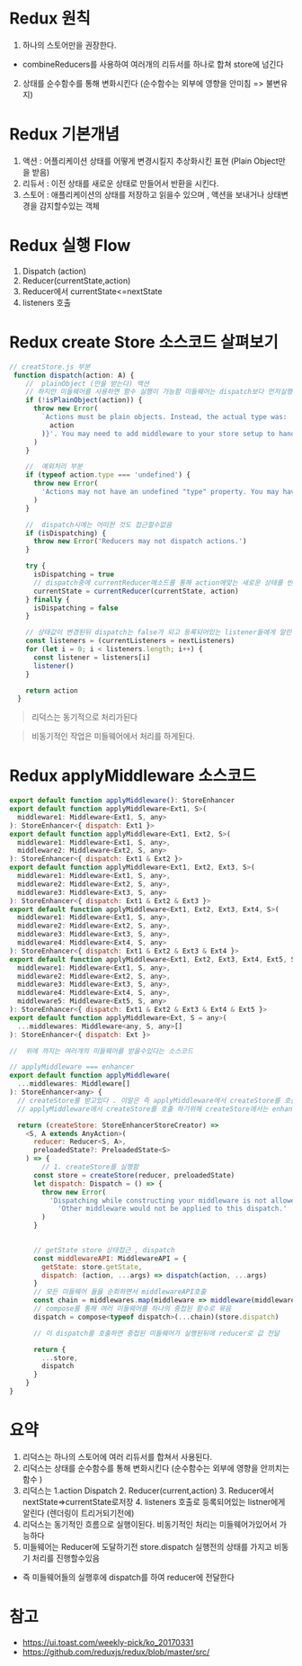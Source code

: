 # Redux 원칙

1. 하나의 스토어만을 권장한다.

- combineReducers를 사용하여 여러개의 리듀서를 하나로 합쳐 store에 넘긴다

2. 상태를 순수함수를 통해 변화시킨다 (순수함수는 외부에 영향을 안미침 => 불변유지)

# Redux 기본개념

1. 액션 : 어플리케이션 상태를 어떻게 변경시킬지 추상화시킨 표현 (Plain Object만을 받음)
2. 리듀서 : 이전 상태를 새로운 상태로 만들어서 반환을 시킨다.
3. 스토어 : 애플리케이션의 상태를 저장하고 읽을수 있으며 , 액션을 보내거나 상태변경을 감지할수있는 객체

# Redux 실행 Flow

1. Dispatch (action)
2. Reducer(currentState,action)
3. Reducer에서 currentState<=nextState
4. listeners 호출

# Redux create Store 소스코드 살펴보기

~~~ js
// creatStore.js 부분
 function dispatch(action: A) {
    //  plainObject (만을 받는다) 액션
    // 하지만 미들웨어를 사용하면 함수 실행이 가능함 미들웨어는 dispatch보다 먼저실행이되며 미들웨어를 실행한결과값은 plainObject가 됨  
    if (!isPlainObject(action)) {
      throw new Error(
        `Actions must be plain objects. Instead, the actual type was: '${kindOf(
          action
        )}'. You may need to add middleware to your store setup to handle dispatching other values, such as 'redux-thunk' to handle dispatching functions. See https://redux.js.org/tutorials/fundamentals/part-4-store#middleware and https://redux.js.org/tutorials/fundamentals/part-6-async-logic#using-the-redux-thunk-middleware for examples.`
      )
    }

    //  예외처리 부분
    if (typeof action.type === 'undefined') {
      throw new Error(
        'Actions may not have an undefined "type" property. You may have misspelled an action type string constant.'
      )
    }

    //  dispatch시에는 어떠한 것도 접근할수없음 
    if (isDispatching) {
      throw new Error('Reducers may not dispatch actions.')
    }

    try {
      isDispatching = true
      // dispatch중에 currentReducer메소드를 통해 action에맞는 새로운 상태를 반환 (순수함수)
      currentState = currentReducer(currentState, action)
    } finally {
      isDispatching = false
    }

    // 상태값이 변경된뒤 dispatch는 false가 되고 등록되어있는 listener들에게 알린다. (렌더링이 트리거 되야할때 알림 )
    const listeners = (currentListeners = nextListeners)
    for (let i = 0; i < listeners.length; i++) {
      const listener = listeners[i]
      listener()
    }

    return action
  }
~~~

> 리덕스는 동기적으로 처리가된다

> 비동기적인 작업은 미들웨어에서 처리를 하게된다.

# Redux applyMiddleware 소스코드

~~~js
export default function applyMiddleware(): StoreEnhancer
export default function applyMiddleware<Ext1, S>(
  middleware1: Middleware<Ext1, S, any>
): StoreEnhancer<{ dispatch: Ext1 }>
export default function applyMiddleware<Ext1, Ext2, S>(
  middleware1: Middleware<Ext1, S, any>,
  middleware2: Middleware<Ext2, S, any>
): StoreEnhancer<{ dispatch: Ext1 & Ext2 }>
export default function applyMiddleware<Ext1, Ext2, Ext3, S>(
  middleware1: Middleware<Ext1, S, any>,
  middleware2: Middleware<Ext2, S, any>,
  middleware3: Middleware<Ext3, S, any>
): StoreEnhancer<{ dispatch: Ext1 & Ext2 & Ext3 }>
export default function applyMiddleware<Ext1, Ext2, Ext3, Ext4, S>(
  middleware1: Middleware<Ext1, S, any>,
  middleware2: Middleware<Ext2, S, any>,
  middleware3: Middleware<Ext3, S, any>,
  middleware4: Middleware<Ext4, S, any>
): StoreEnhancer<{ dispatch: Ext1 & Ext2 & Ext3 & Ext4 }>
export default function applyMiddleware<Ext1, Ext2, Ext3, Ext4, Ext5, S>(
  middleware1: Middleware<Ext1, S, any>,
  middleware2: Middleware<Ext2, S, any>,
  middleware3: Middleware<Ext3, S, any>,
  middleware4: Middleware<Ext4, S, any>,
  middleware5: Middleware<Ext5, S, any>
): StoreEnhancer<{ dispatch: Ext1 & Ext2 & Ext3 & Ext4 & Ext5 }>
export default function applyMiddleware<Ext, S = any>(
  ...middlewares: Middleware<any, S, any>[]
): StoreEnhancer<{ dispatch: Ext }>

//  위에 까지는 여러개의 미들웨어를 받을수있다는 소스코드

// applyMiddleware === enhancer
export default function applyMiddleware(
  ...middlewares: Middleware[]
): StoreEnhancer<any> {
  // createStore를 받고있다 . 이말은 즉 applyMiddleware에서 createStore를 호출한다 
  // applyMiddleware에서 createStore를 호출 하기위해 createStore에서는 enhancer를 반환하는것을 볼수있음

  return (createStore: StoreEnhancerStoreCreator) =>
    <S, A extends AnyAction>(
      reducer: Reducer<S, A>,
      preloadedState?: PreloadedState<S>
    ) => {
        // 1. createStore를 실행함
      const store = createStore(reducer, preloadedState)
      let dispatch: Dispatch = () => {
        throw new Error(
          'Dispatching while constructing your middleware is not allowed. ' +
            'Other middleware would not be applied to this dispatch.'
        )
      }

      
      // getState store 상태접근 , dispatch
      const middlewareAPI: MiddlewareAPI = {
        getState: store.getState,
        dispatch: (action, ...args) => dispatch(action, ...args)
      }
      // 모든 미들웨어 들을 순회하면서 middlewareAPI호출 
      const chain = middlewares.map(middleware => middleware(middlewareAPI))
      // compose를 통해 여러 미들웨어를 하나의 중첩된 함수로 묶음
      dispatch = compose<typeof dispatch>(...chain)(store.dispatch)

      // 이 dispatch를 호출하면 중첩된 미들웨어가 실행된뒤에 reducer로 값 전달

      return {
        ...store,
        dispatch
      }
    }
}
~~~

# 요약

1. 리덕스는 하나의 스토어에 여러 리듀서를 합쳐서 사용된다.
2. 리덕스는 상태를 순수함수를 통해 변화시킨다 (순수함수는 외부에 영향을 안끼치는함수 )
3. 리덕스는 1.action Dispatch 2. Reducer(current,action) 3. Reducer에서 nextState=>currentState로저장 4. listeners 호출로 등록되어있는 listner에게 알린다 (렌더링이 트리거되기전에)
4. 리덕스는 동기적인 흐름으로 실행이된다. 비동기적인 처리는 미들웨어가있어서 가능하다
5. 미들웨어는 Reducer에 도달하기전 store.dispatch 실행전의 상태를 가지고 비동기 처리를 진행할수있음
- 즉 미들웨어들의 실행후에 dispatch를 하여 reducer에 전달한다 
  
# 참고

- <https://ui.toast.com/weekly-pick/ko_20170331>
- <https://github.com/reduxjs/redux/blob/master/src/>
